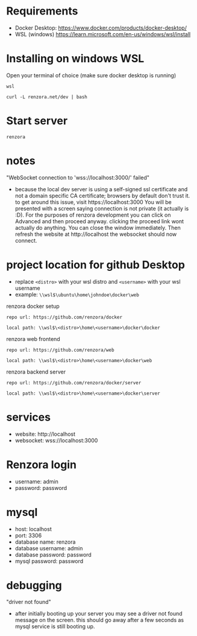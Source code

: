 # Requirements
- Docker Desktop: https://www.docker.com/products/docker-desktop/
- WSL (windows) https://learn.microsoft.com/en-us/windows/wsl/install

# Installing on windows WSL

Open your terminal of choice (make sure docker desktop is running)
```
wsl
```
```
curl -L renzora.net/dev | bash
```

# Start server
```
renzora
```

# notes
"WebSocket connection to 'wss://localhost:3000/' failed"
- because the local dev server is using a self-signed ssl certificate and not a domain specific CA certificate; browsers by default don't trust it. to get around this issue, visit https://localhost:3000 You will be presented with a screen saying connection is not private (it actually is :D). For the purposes of renzora development you can click on Advanced and then proceed anyway. clicking the proceed link wont actually do anything. You can close the window immediately. Then refresh the website at http://localhost the websocket should now connect.


# project location for github Desktop
- replace ```<distro>``` with your wsl distro and ```<username>``` with your wsl username
- example: ```\\wsl$\ubuntu\home\johndoe\docker\web```

renzora docker setup
```
repo url: https://github.com/renzora/docker

local path: \\wsl$\<distro>\home\<username>\docker\docker
```

renzora web frontend
```
repo url: https://github.com/renzora/web

local path: \\wsl$\<distro>\home\<username>\docker\web
```

renzora backend server
```
repo url: https://github.com/renzora/docker/server

local path: \\wsl$\<distro>\home\<username>\docker\server
```

# services
- website: http://localhost
- websocket: wss://localhost:3000

# Renzora login
- username: admin
- password: password

# mysql
- host: localhost
- port: 3306
- database name: renzora
- database username: admin
- database password: password
- mysql password: password

# debugging

"driver not found"
- after initially booting up your server you may see a driver not found message on the screen. this should go away after a few seconds as mysql service is still booting up.
